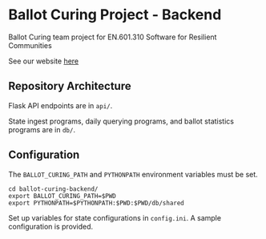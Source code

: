 # Ballot Curing Project - Backend
Ballot Curing team project for EN.601.310 Software for Resilient Communities 

See our website [here](http://www.cnds.jhu.edu/courses/cs310/ballot-curing)

## Repository Architecture
Flask API endpoints are in `api/`.

State ingest programs, daily querying programs, and ballot statistics programs are in `db/`.

## Configuration
The `BALLOT_CURING_PATH` and `PYTHONPATH` environment variables must be set.

```
cd ballot-curing-backend/
export BALLOT_CURING_PATH=$PWD
export PYTHONPATH=$PYTHONPATH:$PWD:$PWD/db/shared
```

Set up variables for state configurations in `config.ini`. A sample configuration is provided.
